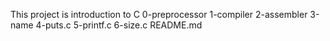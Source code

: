 This project is introduction to C
0-preprocessor
1-compiler
2-assembler
3-name
4-puts.c
5-printf.c
6-size.c
README.md
